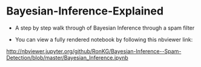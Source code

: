 # Bayesian-Inference-Explained 

- A step by step walk through of Bayesian Inference through a spam filter

- You can view a fully rendered notebook by following this nbviewer link:

http://nbviewer.jupyter.org/github/RonKG/Bayesian-Inference--Spam-Detection/blob/master/Bayesian_Inference.ipynb
